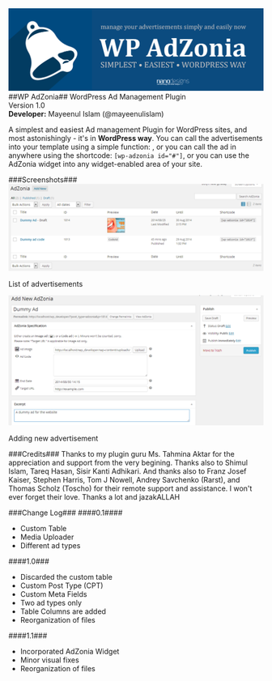 <img src="assets/banner-1544x500.png" alt="WP AdZonia - WordPress Ad Management Plugin"/>
##WP AdZonia##
WordPress Ad Management Plugin<br>
Version 1.0<br>
<strong>Developer:</strong> Mayeenul Islam (@mayeenulislam)

A simplest and easiest Ad management Plugin for WordPress sites, and most astonishingly - it's in <strong>WordPress way</strong>. You can call the advertisements into your template using a simple function: <code><?php if ( function_exists( "show_adzonia" )  ) show_adzonia( # ); ?></code>, or you can call the ad in anywhere using the shortcode: <code>[wp-adzonia id="#"]</code>, or you can use the AdZonia widget into any widget-enabled area of your site.

###Screenshots###
<img src="assets/screenshot-1.png" alt="WP AdZonia - List of advertisements"/>
<p>List of advertisements</p>
<img src="assets/screenshot-2.png" alt="WP AdZonia - Adding new advertisement"/>
<p>Adding new advertisement</p>

###Credits###
Thanks to my plugin guru Ms. Tahmina Aktar for the appreciation and support from the very begining.
Thanks also to Shimul Islam, Tareq Hasan, Sisir Kanti Adhikari. And thanks also to Franz Josef Kaiser, Stephen Harris, Tom J Nowell, Andrey Savchenko (Rarst), and Thomas Scholz (Toscho) for their remote support and assistance. I won't ever forget their love. Thanks a lot and jazakALLAH

###Change Log###
####0.1####
* Custom Table
* Media Uploader
* Different ad types

####1.0###
* Discarded the custom table
* Custom Post Type (CPT)
* Custom Meta Fields
* Two ad types only
* Table Columns are added
* Reorganization of files

####1.1###
* Incorporated AdZonia Widget
* Minor visual fixes
* Reorganization of files